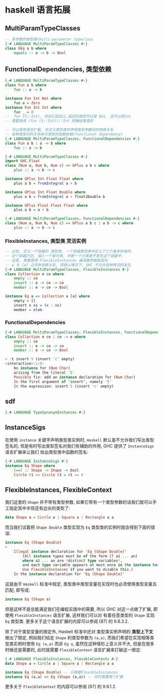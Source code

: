 # haskell 语言拓展

## MultiParamTypeClasses

```hs
-- 多参数的类型类(multi-parameter typeclass
{-# LANGUAGE MultiParamTypeClasses #-}
class GEq a b where
    equals :: a -> b -> Bool
```

## FunctionalDependencies, 类型依赖

```hs
{-# LANGUAGE MultiParamTypeClasses #-}
class Fun a b where
    fun :: a -> b

instance Fun Int Nat where
    fun a = Zero
instance Fun Int Int where
    fun _ = 0
--  fun (5::Int), 则会引起歧义,返回的类型可以是 Nat, 还可以是Int
-- 需要使用 (fun (5::Int))::Int 明确结果类型
```

``` hs
-- 可以使用语言扩展, 在定义类型类时声明类型参数间的依赖关系
-- 这种类型间的关系称为类型的函数依赖(functional dependency)
{-# LANGUAGE MultiParamTypeClasses, FunctionalDependencies #-}
class Fun a b | a -> b where
    fun :: a -> b

{-# LANGUAGE MultiParamTypeClasses #-}
import GHC.Float
class (Num a, Num b, Num c) => GPlus a b c where
    plus :: a -> b -> c

instance GPlus Int Float Float where
    plus a b = fromIntegral a + b

instance GPlus Int Float Double where
    plus a b = fromIntegral a + float2Double b

instance GPlus Float Float Float where
    plus a b = a + b

{-# LANGUAGE MultiParamTypeClasses, FunctionalDependencies #-}
class (Num a, Num b, Num c) => GPlus a b c | a b -> c where
    plus :: a -> b -> c
```

### FlexibleInstances, 类型类 灵活实例

```hs
-- 比如, 定义一个容器的 类型类, 一个容器类型类中定义了三个基本的操作,
-- 这个容器为空, 插入一个新元素, 判断一个元素是不是在这个容器中.
-- 这里, 需要使用 FlexibleInstances 编译器参数是因为
-- a 与 [a] 之间有依赖关系, 而默认情况下, GHC 不允许这种情况的发生.
{-# LANGUAGE MultiParamTypeClasses, FlexibleInstances #-}
class Collection e ce where
    empty :: ce
    insert :: e -> ce -> ce
    member :: e -> ce -> Bool

instance Eq a => Collection a [a] where
    empty = []
    insert x xs = (x : xs)
    member = elem
```

### FunctionalDependencies

```hs
{-# LANGUAGE MultiParamTypeClasses, FlexibleInstances, FunctionalDependencies #-}
class Collection e ce | ce -> e where
    empty :: ce
    insert :: e -> ce -> ce
    member :: e -> ce -> Bool

> :t insert 5 (insert 'c' empty)
<interactive>:1:8:
    No instance for (Num Char)
    arising from the literal '5'
    Possible fix: add an instance declaration for (Num Char)
    In the first argument of 'insert', namely '5'
    In the expression: insert 5 (insert 'c' empty)
```

## sdf

```hs
{-# LANGUAGE TypeSynonymInstances #-}

```

## InstanceSigs

在使用 `instance` 关键字声明类型类实例时, `Haskell` 默认是不允许我们写出类型签名的,
但是有时写出类型签名对我们有辅助的作用,
GHC 提供了 `InstanceSigs `语言扩展来让我们 给出类型类中函数的签名:

```hs
{-# LANGUAGE InstanceSigs #-}
instance Eq Shape where
    (==) :: Shape -> Shape -> Bool
    Circle r1 == Circle r2 = r1 == r
```

## FlexibleInstances, FlexibleContext

我们这里的 `Shape` 并不带有类型参数,
如果它带有一个类型参数的话我们就可以手工指定其中半径还有边长的类型了:

```hs
data Shape a = Circle a | Square a | Rectangle a a
```

而当我们试着把 `Shape Double` 类型实现为 `Eq` 类型类的实例时就会得到下面的错误:

```hs
instance Eq (Shape Double)
>
    Illegal instance declaration for 'Eq (Shape Double)'
        (All instance types must be of the form (T a1 ... an)
        where a1 ... an are *distinct type variables*,
        and each type variable appears at most once in the instance head.
        Use FlexibleInstances if you want to disable this.)
    In the instance declaration for 'Eq (Shape Double)'
```

这是由于 `Haskell` 标准中规定,
类型类中类型变量在实现时也必须使用类型变量去匹配, 即写成:

```hs
instance Eq (Shape a)
```

但是这样不是总能满足我们在编程实践中的需要,
所以 GHC 对这一点做了扩展, 即使用 `FlexibleInstances` 语言扩展,
这样我们可以对 有着任意类型的 `Shape` 实现 `Eq` 类型类.
更多关于这个语言扩展的内容可以参阅 [87] 的 9.8.3.2.

除了对于类型变量的限定外,
Haskell 标准中还对 类型类实例声明的 **类型上下文** 做出了限定,
例如我们给定 `Shape` 的类型参数为 `(a,a)`, 而我们希望在实现相等类型类实例时使用
`Eq (a,a)` 而非 `Eq a`, 虽然在这种情形上意义并不大, 但是在很多时候还是需要的,
此时就需要 `FlexibleContext` 语言扩展来打破这一限定:

```hs
{-# LANGUAGE FlexibleInstances, FlexibleContexts #-}
data Shape a = Circle a | Square a | Rectangle a a

instance Eq (Shape Double) -- 只需要FlexibleInstances
instance Eq (a,a) => Eq (Shape (a,a)) -- 同时需要两个扩展
```

更多关于 `FlexibleContext` 的内容可以参阅 [87] 的 9.8.1.2.
